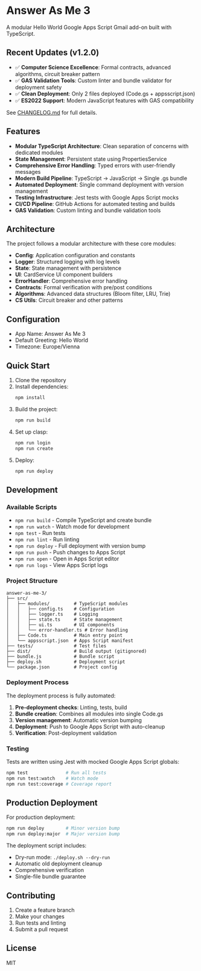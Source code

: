 # Answer As Me 3

A modular Hello World Google Apps Script Gmail add-on built with TypeScript.

## Recent Updates (v1.2.0)

- ✅ **Computer Science Excellence**: Formal contracts, advanced algorithms, circuit breaker pattern
- ✅ **GAS Validation Tools**: Custom linter and bundle validator for deployment safety  
- ✅ **Clean Deployment**: Only 2 files deployed (Code.gs + appsscript.json)
- ✅ **ES2022 Support**: Modern JavaScript features with GAS compatibility

See [CHANGELOG.md](CHANGELOG.md) for full details.

## Features

- **Modular TypeScript Architecture**: Clean separation of concerns with dedicated modules
- **State Management**: Persistent state using PropertiesService
- **Comprehensive Error Handling**: Typed errors with user-friendly messages
- **Modern Build Pipeline**: TypeScript → JavaScript → Single .gs bundle
- **Automated Deployment**: Single command deployment with version management
- **Testing Infrastructure**: Jest tests with Google Apps Script mocks
- **CI/CD Pipeline**: GitHub Actions for automated testing and builds
- **GAS Validation**: Custom linting and bundle validation tools

## Architecture

The project follows a modular architecture with these core modules:

- **Config**: Application configuration and constants
- **Logger**: Structured logging with log levels
- **State**: State management with persistence
- **UI**: CardService UI component builders
- **ErrorHandler**: Comprehensive error handling
- **Contracts**: Formal verification with pre/post conditions
- **Algorithms**: Advanced data structures (Bloom filter, LRU, Trie)
- **CS Utils**: Circuit breaker and other patterns

## Configuration

- App Name: Answer As Me 3
- Default Greeting: Hello World
- Timezone: Europe/Vienna

## Quick Start

1. Clone the repository
2. Install dependencies:
   ```bash
   npm install
   ```
3. Build the project:
   ```bash
   npm run build
   ```
4. Set up clasp:
   ```bash
   npm run login
   npm run create
   ```
5. Deploy:
   ```bash
   npm run deploy
   ```

## Development

### Available Scripts

- `npm run build` - Compile TypeScript and create bundle
- `npm run watch` - Watch mode for development
- `npm test` - Run tests
- `npm run lint` - Run linting
- `npm run deploy` - Full deployment with version bump
- `npm run push` - Push changes to Apps Script
- `npm run open` - Open in Apps Script editor
- `npm run logs` - View Apps Script logs

### Project Structure

```
answer-as-me-3/
├── src/
│   ├── modules/         # TypeScript modules
│   │   ├── config.ts    # Configuration
│   │   ├── logger.ts    # Logging
│   │   ├── state.ts     # State management
│   │   ├── ui.ts        # UI components
│   │   └── error-handler.ts # Error handling
│   ├── Code.ts          # Main entry point
│   └── appsscript.json  # Apps Script manifest
├── tests/               # Test files
├── dist/                # Build output (gitignored)
├── bundle.js            # Bundle script
├── deploy.sh            # Deployment script
└── package.json         # Project config
```

### Deployment Process

The deployment process is fully automated:

1. **Pre-deployment checks**: Linting, tests, build
2. **Bundle creation**: Combines all modules into single Code.gs
3. **Version management**: Automatic version bumping
4. **Deployment**: Push to Google Apps Script with auto-cleanup
5. **Verification**: Post-deployment validation

### Testing

Tests are written using Jest with mocked Google Apps Script globals:

```bash
npm test              # Run all tests
npm run test:watch    # Watch mode
npm run test:coverage # Coverage report
```

## Production Deployment

For production deployment:

```bash
npm run deploy        # Minor version bump
npm run deploy:major  # Major version bump
```

The deployment script includes:
- Dry-run mode: `./deploy.sh --dry-run`
- Automatic old deployment cleanup
- Comprehensive verification
- Single-file bundle guarantee

## Contributing

1. Create a feature branch
2. Make your changes
3. Run tests and linting
4. Submit a pull request

## License

MIT